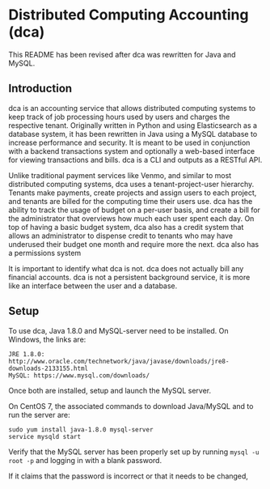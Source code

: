 # Distributed Computing Accounting (dca)

This README has been revised after dca was rewritten for Java and MySQL.

## Introduction

dca is an accounting service that allows distributed computing systems to keep track of job processing hours used by users and charges the respective tenant. Originally written in Python and using Elasticsearch as a database system, it has been rewritten in Java using a MySQL database to increase performance and security. It is meant to be used in conjunction with a backend transactions system and optionally a web-based interface for viewing transactions and bills. dca is a CLI and outputs as a RESTful API.

Unlike traditional payment services like Venmo, and similar to most distributed computing systems, dca uses a tenant-project-user hierarchy. Tenants make payments, create projects and assign users to each project, and tenants are billed for the computing time their users use. dca has the ability to track the usage of budget on a per-user basis, and create a bill for the administrator that overviews how much each user spent each day. On top of having a basic budget system, dca also has a credit system that allows an administrator to dispense credit to tenants who may have underused their budget one month and require more the next. dca also has a permissions system 

It is important to identify what dca is not. dca does not actually bill any financial accounts. dca is not a persistent background service, it is more like an interface between the user and a database.

## Setup

To use dca, Java 1.8.0 and MySQL-server need to be installed. On Windows, the links are:
```
JRE 1.8.0: http://www.oracle.com/technetwork/java/javase/downloads/jre8-downloads-2133155.html
MySQL: https://www.mysql.com/downloads/
```
Once both are installed, setup and launch the MySQL server.

On CentOS 7, the associated commands to download Java/MySQL and to run the server are:
```
sudo yum install java-1.8.0 mysql-server
service mysqld start
```

Verify that the MySQL server has been properly set up by running `mysql -u root -p` and logging in with a blank password.

If it claims that the password is incorrect or that it needs to be changed, 

